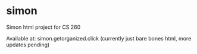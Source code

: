 # simon
Simon html project for CS 260

Available at: simon.getorganized.click (currently just bare bones html, more updates pending)
